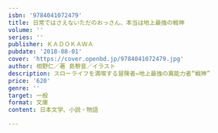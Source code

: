 ```yaml
---
isbn: '9784041072479'
title: 日常ではさえないただのおっさん、本当は地上最強の戦神
volume: ''
series: ''
publisher: ＫＡＤＯＫＡＷＡ
pubdate: '2018-08-01'
cover: 'https://cover.openbd.jp/9784041072479.jpg'
author: 相野仁／著 島黎音／イラスト
description: スローライフを満喫する冒険者⇔地上最強の異能力者“戦神”
price: '620'
genre: ''
target: 一般
format: 文庫
content: 日本文学、小説・物語

---
```

